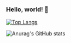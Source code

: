 ### Hello, world! 👋

[![Top Langs](https://github-readme-stats.vercel.app/api/top-langs/?username=FelipeFFR&layout=compact&theme=transparent)](https://github.com/FelipeFFR/github-readme-stats)

![Anurag's GitHub stats](https://github-readme-stats.vercel.app/api?username=FelipeFFR&show_icons=true&theme=transparent)
<!--
**FelipeFFR/FelipeFFR** is a ✨ _special_ ✨ repository because its `README.md` (this file) appears on your GitHub profile.

Here are some ideas to get you started:

- 🔭 I’m currently working on ...
- 🌱 I’m currently learning ...
- 👯 I’m looking to collaborate on ...
- 🤔 I’m looking for help with ...
- 💬 Ask me about ...
- 📫 How to reach me: ...
- 😄 Pronouns: ...
- ⚡ Fun fact: ...
-->
